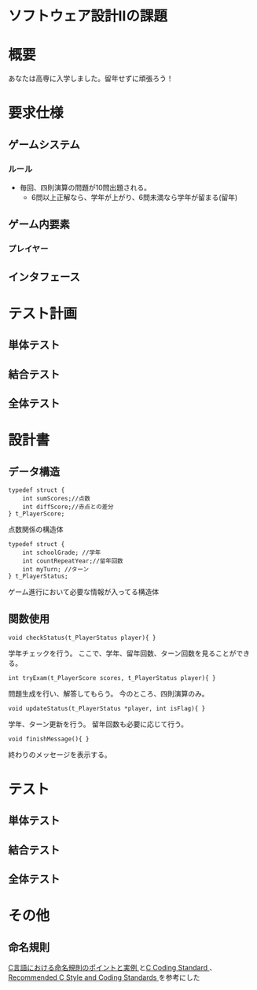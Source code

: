 # ソフトウェア設計Ⅱの課題

# 概要
あなたは高専に入学しました。留年せずに頑張ろう！

# 要求仕様
## ゲームシステム
### ルール
- 毎回、四則演算の問題が10問出題される。
  - 6問以上正解なら、学年が上がり、6問未満なら学年が留まる(留年)

## ゲーム内要素
### プレイヤー

## インタフェース

# テスト計画
## 単体テスト
## 結合テスト
## 全体テスト

# 設計書
## データ構造
```c=
typedef struct {
    int sumScores;//点数
    int diffScore;//赤点との差分
} t_PlayerScore;
```

点数関係の構造体

```c=
typedef struct {
    int schoolGrade; //学年
    int countRepeatYear;//留年回数
    int myTurn; //ターン
} t_PlayerStatus;
```

ゲーム進行において必要な情報が入ってる構造体

## 関数使用
```c=
void checkStatus(t_PlayerStatus player){ }
```

学年チェックを行う。
ここで、学年、留年回数、ターン回数を見ることができる。

```c=
int tryExam(t_PlayerScore scores, t_PlayerStatus player){ }
```

問題生成を行い、解答してもらう。
今のところ、四則演算のみ。
```c=
void updateStatus(t_PlayerStatus *player, int isFlag){ }
```

学年、ターン更新を行う。
留年回数も必要に応じて行う。

```c=
void finishMessage(){ }
```

終わりのメッセージを表示する。

# テスト
## 単体テスト
## 結合テスト
## 全体テスト

# その他
## 命名規則
[C言語における命名規則のポイントと実例
](http://www.c-lang.org/detail/naming_conventions.html)と[C Coding Standard
](https://users.ece.cmu.edu/~eno/coding/CCodingStandard.html)、[Recommended C Style and Coding Standards
](https://www.doc.ic.ac.uk/lab/cplus/cstyle.html)を参考にした
